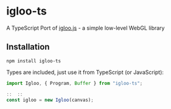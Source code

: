 # igloo-ts
A TypeScript Port of [igloo.js](https://github.com/skeeto/igloojs) - a simple low-level WebGL library

## Installation

```
npm install igloo-ts
```

Types are included, just use it from TypeScript (or JavaScript):

```typescript
import Igloo, { Program, Buffer } from "igloo-ts";

::  ::
const igloo = new Igloo(canvas);
```

